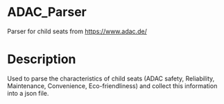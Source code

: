 # ADAC_Parser
Parser for child seats from https://www.adac.de/
# Description
Used to parse the characteristics of child seats (ADAC safety, Reliability, Maintenance, Convenience, Eco-friendliness) and collect this information into a json file.
